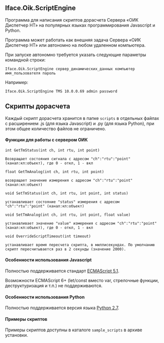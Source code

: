 ## Iface.Oik.ScriptEngine

Программа для написания скриптов дорасчета Сервера «ОИК Диспетчер НТ» на популярных языках программирования Javascript и Python.

Программа может работать как внешняя задача Сервера «ОИК Диспетчер НТ» или автономно на любом удаленном компьютера.

При запуске автономно требуется указать следующие параметры командной строки:

    Iface.Oik.ScriptEngine сервер_динамических_данных компьютер имя_пользователя пароль
    
Например:

    Iface.Oik.ScriptEngine TMS 10.0.0.69 admin password

## Скрипты дорасчета

Каждый скрипт дорасчета хранится в папке `scripts` в отдельных файлах с расширением .js (для языка Javascript) и .py (для языка Python), при этом общее количество файлов не ограничено.



#### Функции для работы с сервером ОИК

```
int GetTmStatus(int ch, int rtu, int point)

Возвращает состояния сигнала с адресом "ch":"rtu":"point" (канал:кп:объект), где 0 - откл, 1 - вкл 
```

```
float GetTmAnalog(int ch, int rtu, int point)

возвращает значение измерения с адресом "ch":"rtu":"point" (канал:кп:объект)
```

```
void SetTmStatus(int ch, int rtu, int point, int status)

устанавливает состояние "status" измерения с адресом "ch":"rtu":"point" (канал:кп:объект)
```

```
void SetTmAnalog(int ch, int rtu, int point, float value)

устанавливает значение "value" измерения с адресом "ch":"rtu":"point" (канал:кп:объект), где 0 - откл, 1 - вкл
```

```
void OverrideScriptTimeout(int timeout)

устанавливает время пересчета скрипта, в миллисекундах. По умолчанию скрипт пересчитывается раз в 2 секунды (значение 2000).
```

#### Особенности использования Javascript

Полностью поддерживается стандарт [ECMAScript 5.1](http://www.ecma-international.org/ecma-262/5.1/).

Возможности ECMAScript 6+ (let/const вместо var, стрелочные функции, деструктуризация и т.п.) не поддерживаются.

#### Особенности использования Python

Полностью поддерживается версия языка [Python 2.7](https://www.python.org/download/releases/2.7/).

#### Примеры скриптов
Примеры скриптов доступны в каталоге `sample_scripts` в архиве установки.